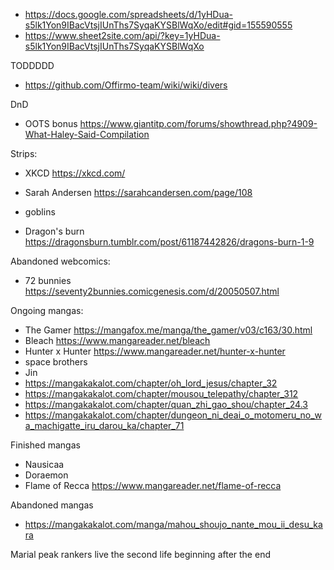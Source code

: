 
- https://docs.google.com/spreadsheets/d/1yHDua-s5lk1Yon9IBacVtsjIUnThs7SyqaKYSBlWqXo/edit#gid=155590555
- https://www.sheet2site.com/api/?key=1yHDua-s5lk1Yon9IBacVtsjIUnThs7SyqaKYSBlWqXo

TODDDDD
- https://github.com/Offirmo-team/wiki/wiki/divers


DnD
- OOTS bonus https://www.giantitp.com/forums/showthread.php?4909-What-Haley-Said-Compilation


Strips:
- XKCD https://xkcd.com/
- Sarah Andersen https://sarahcandersen.com/page/108


- goblins
- Dragon's burn https://dragonsburn.tumblr.com/post/61187442826/dragons-burn-1-9


Abandoned webcomics:
- 72 bunnies https://seventy2bunnies.comicgenesis.com/d/20050507.html

Ongoing mangas:
- The Gamer https://mangafox.me/manga/the_gamer/v03/c163/30.html
- Bleach https://www.mangareader.net/bleach
- Hunter x Hunter https://www.mangareader.net/hunter-x-hunter
- space brothers
- Jin
- https://mangakakalot.com/chapter/oh_lord_jesus/chapter_32
- https://mangakakalot.com/chapter/mousou_telepathy/chapter_312
- https://mangakakalot.com/chapter/quan_zhi_gao_shou/chapter_24.3
- https://mangakakalot.com/chapter/dungeon_ni_deai_o_motomeru_no_wa_machigatte_iru_darou_ka/chapter_71


Finished mangas
- Nausicaa
- Doraemon
- Flame of Recca https://www.mangareader.net/flame-of-recca


Abandoned mangas
- https://mangakakalot.com/manga/mahou_shoujo_nante_mou_ii_desu_kara


Marial peak
rankers
live the second life
beginning after the end
